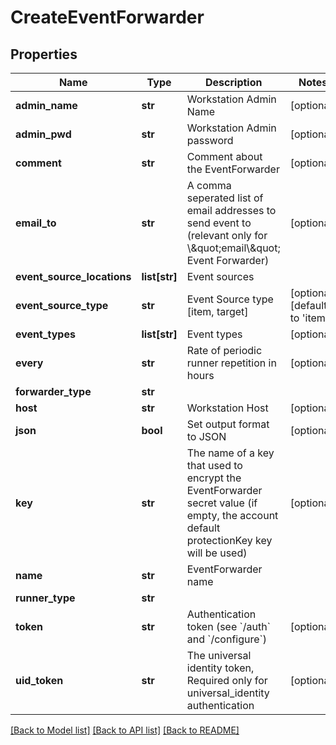# CreateEventForwarder

## Properties
Name | Type | Description | Notes
------------ | ------------- | ------------- | -------------
**admin_name** | **str** | Workstation Admin Name | [optional] 
**admin_pwd** | **str** | Workstation Admin password | [optional] 
**comment** | **str** | Comment about the EventForwarder | [optional] 
**email_to** | **str** | A comma seperated list of email addresses to send event to (relevant only for \\\&quot;email\\\&quot; Event Forwarder) | [optional] 
**event_source_locations** | **list[str]** | Event sources | 
**event_source_type** | **str** | Event Source type [item, target] | [optional] [default to 'item']
**event_types** | **list[str]** | Event types | [optional] 
**every** | **str** | Rate of periodic runner repetition in hours | [optional] 
**forwarder_type** | **str** |  | 
**host** | **str** | Workstation Host | [optional] 
**json** | **bool** | Set output format to JSON | [optional] 
**key** | **str** | The name of a key that used to encrypt the EventForwarder secret value (if empty, the account default protectionKey key will be used) | [optional] 
**name** | **str** | EventForwarder name | 
**runner_type** | **str** |  | 
**token** | **str** | Authentication token (see &#x60;/auth&#x60; and &#x60;/configure&#x60;) | [optional] 
**uid_token** | **str** | The universal identity token, Required only for universal_identity authentication | [optional] 

[[Back to Model list]](../README.md#documentation-for-models) [[Back to API list]](../README.md#documentation-for-api-endpoints) [[Back to README]](../README.md)


